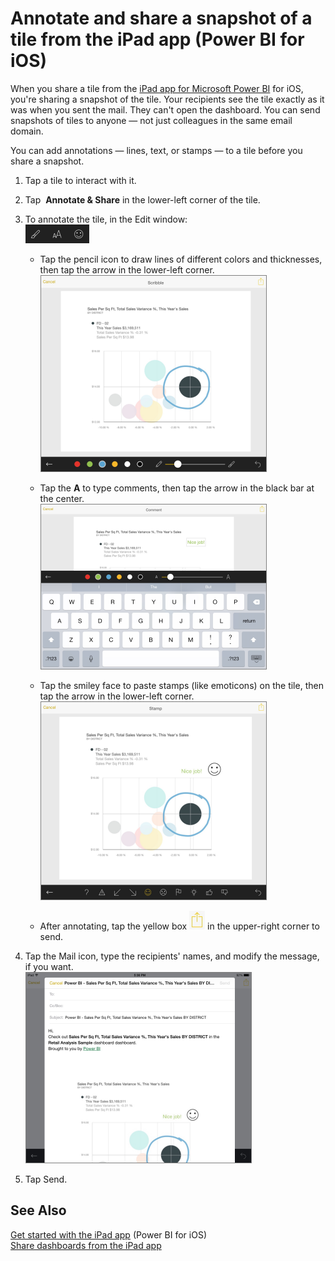 ﻿<properties 
   pageTitle="Annotate and share a snapshot of a tile from the iPad app (Power BI for iOS)"
   description="Annotate and share a snapshot of a tile from the iPad app (Power BI for iOS)"
   services="powerbi" 
   documentationCenter="" 
   authors="jastru" 
   manager="mblythe" 
   editor=""
   tags=""/>
 
<tags
   ms.service="powerbi"
   ms.devlang="NA"
   ms.topic="article"
   ms.tgt_pltfrm="NA"
   ms.workload="powerbi"
   ms.date="10/15/2015"
   ms.author="jastru"/>

# Annotate and share a snapshot of a tile from the iPad app (Power BI for iOS)  

When you share a tile from the [iPad app for Microsoft Power BI](http://support.powerbi.com/knowledgebase/topics/69272-ipad-app-for-power-bi) for iOS, you're sharing a snapshot of the tile. Your recipients see the tile exactly as it was when you sent the mail. They can't open the dashboard. You can send snapshots of tiles to anyone — not just colleagues in the same email domain.

You can add annotations — lines, text, or stamps — to a tile before you share a snapshot.

1.  Tap a tile to interact with it.

2.  Tap  **Annotate & Share** in the lower-left corner of the tile.

3.  To annotate the tile, in the Edit window:  
    ![](media/powerbi-mobile-annotate-and-share-a-snapshot-from-the-ipad-app/PBI_iPad_AnnotateIcons.png)

    -   Tap the pencil icon to draw lines of different colors and thicknesses, then tap the arrow in the lower-left corner.  
        ![](media/powerbi-mobile-annotate-and-share-a-snapshot-from-the-ipad-app/PBI_iPad_AnnotPaint.png)

    -   Tap the **A** to type comments, then tap the arrow in the black bar at the center.  
        ![](media/powerbi-mobile-annotate-and-share-a-snapshot-from-the-ipad-app/PBI_iPad_AnnotWrite.png)

    -   Tap the smiley face to paste stamps (like emoticons) on the tile, then tap the arrow in the lower-left corner.   
        ![](media/powerbi-mobile-annotate-and-share-a-snapshot-from-the-ipad-app/PBI_iPad_AnnotSmiley.png)

    -   After annotating, tap the yellow box ![](media/powerbi-mobile-annotate-and-share-a-snapshot-from-the-ipad-app/PBI_iPad_AnnotSend.png) in the upper-right corner to send.

4.  Tap the Mail icon, type the recipients' names, and modify the message, if you want.  
    ![](media/powerbi-mobile-annotate-and-share-a-snapshot-from-the-ipad-app/PBI_iPad_SendSnapTile.png)

5.  Tap Send.

## See Also  
[Get started with the iPad app](http://support.powerbi.com/knowledgebase/articles/467172) (Power BI for iOS)  
[Share dashboards from the iPad app](http://support.powerbi.com/knowledgebase/articles/467181)

